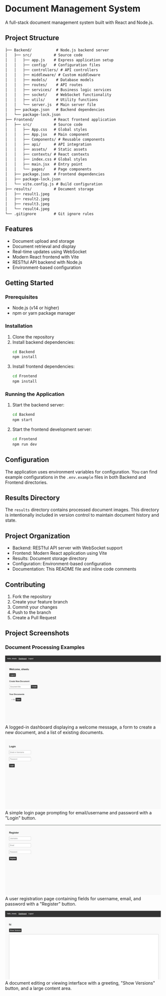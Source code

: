 # Document Management System

A full-stack document management system built with React and Node.js.

## Project Structure

```
├── Backend/           # Node.js backend server
│   ├── src/          # Source code
│   │   ├── app.js    # Express application setup
│   │   ├── config/   # Configuration files
│   │   ├── controllers/ # API controllers
│   │   ├── middleware/ # Custom middleware
│   │   ├── models/    # Database models
│   │   ├── routes/    # API routes
│   │   ├── services/  # Business logic services
│   │   ├── socket/    # WebSocket functionality
│   │   ├── utils/     # Utility functions
│   │   └── server.js  # Main server file
│   ├── package.json   # Backend dependencies
│   └── package-lock.json
├── Frontend/         # React frontend application
│   ├── src/          # Source code
│   │   ├── App.css   # Global styles
│   │   ├── App.jsx   # Main component
│   │   ├── Components/ # Reusable components
│   │   ├── api/      # API integration
│   │   ├── assets/   # Static assets
│   │   ├── contexts/ # React contexts
│   │   ├── index.css # Global styles
│   │   ├── main.jsx  # Entry point
│   │   └── pages/    # Page components
│   ├── package.json  # Frontend dependencies
│   ├── package-lock.json
│   └── vite.config.js # Build configuration
├── results/          # Document storage
│   ├── result1.jpeg
│   ├── result2.jpeg
│   ├── result3.jpeg
│   └── result4.jpeg
└── .gitignore        # Git ignore rules
```

## Features

- Document upload and storage
- Document retrieval and display
- Real-time updates using WebSocket
- Modern React frontend with Vite
- RESTful API backend with Node.js
- Environment-based configuration

## Getting Started

### Prerequisites

- Node.js (v14 or higher)
- npm or yarn package manager

### Installation

1. Clone the repository
2. Install backend dependencies:
   ```bash
   cd Backend
   npm install
   ```
3. Install frontend dependencies:
   ```bash
   cd Frontend
   npm install
   ```

### Running the Application

1. Start the backend server:
   ```bash
   cd Backend
   npm start
   ```

2. Start the frontend development server:
   ```bash
   cd Frontend
   npm run dev
   ```


## Configuration

The application uses environment variables for configuration. You can find example configurations in the `.env.example` files in both Backend and Frontend directories.

## Results Directory

The `results` directory contains processed document images. This directory is intentionally included in version control to maintain document history and state.

## Project Organization

- Backend: RESTful API server with WebSocket support
- Frontend: Modern React application using Vite
- Results: Document storage directory
- Configuration: Environment-based configuration
- Documentation: This README file and inline code comments

## Contributing

1. Fork the repository
2. Create your feature branch
3. Commit your changes
4. Push to the branch
5. Create a Pull Request

## Project Screenshots

### Document Processing Examples

![Original Document](./results/result1.jpeg)
A logged-in dashboard displaying a welcome message, a form to create a new document, and a list of existing documents.

![Optimized Document](./results/result2.jpeg)
A simple login page prompting for email/username and password with a "Login" button.

![Enhanced Document](./results/result3.jpeg)
A user registration page containing fields for username, email, and password with a "Register" button.

![Archive Document](./results/result4.jpeg)
A document editing or viewing interface with a greeting, "Show Versions" button, and a large content area.